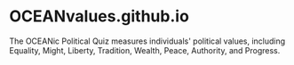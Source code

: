 # OCEANvalues.github.io
The OCEANic Political Quiz measures individuals' political values, including Equality, Might, Liberty, Tradition, Wealth, Peace, Authority, and Progress.
